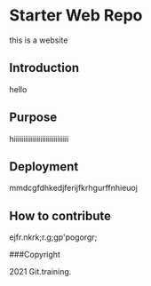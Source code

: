 # Starter Web Repo
this is a website


## Introduction
 hello
## Purpose
 hiiiiiiiiiiiiiiiiiiiiiiiiiiiii
## Deployment

mmdcgfdhkedjferijfkrhgurffnhieuoj

## How to contribute
ejfr.nkrk;r.g;gp'pogorgr;

###Copyright

2021 Git.training.